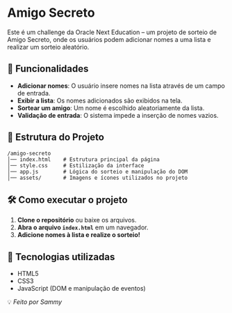 # Amigo Secreto

Este é um challenge da Oracle Next Education – um projeto de sorteio de Amigo Secreto, onde os usuários podem adicionar nomes a uma lista e realizar um sorteio aleatório.

## 🚀 Funcionalidades
- **Adicionar nomes**: O usuário insere nomes na lista através de um campo de entrada.
- **Exibir a lista**: Os nomes adicionados são exibidos na tela.
- **Sortear um amigo**: Um nome é escolhido aleatoriamente da lista.
- **Validação de entrada**: O sistema impede a inserção de nomes vazios.

## 📂 Estrutura do Projeto
```
/amigo-secreto
│── index.html    # Estrutura principal da página
│── style.css     # Estilização da interface
│── app.js        # Lógica do sorteio e manipulação do DOM
│── assets/       # Imagens e ícones utilizados no projeto
```

## 🛠️ Como executar o projeto
1. **Clone o repositório** ou baixe os arquivos.
2. **Abra o arquivo `index.html`** em um navegador.
3. **Adicione nomes à lista e realize o sorteio!**

## 📌 Tecnologias utilizadas
- HTML5
- CSS3
- JavaScript (DOM e manipulação de eventos)

💡 *Feito por Sammy*

